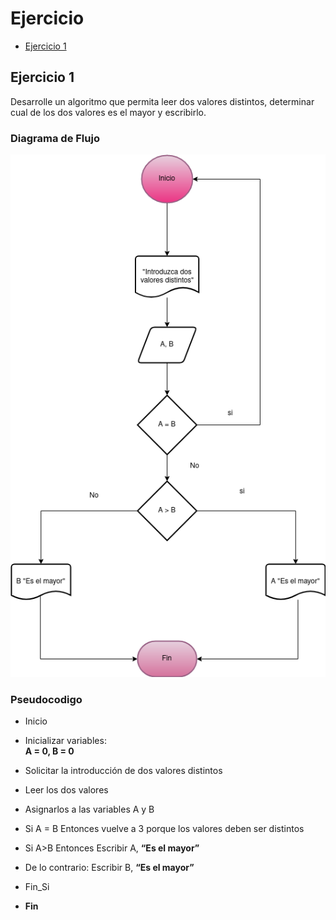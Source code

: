 <div align= "justity">

# Ejercicio 

- [Ejercicio 1](#ejercicio1)

## Ejercicio 1 <a name="ejercicio1"></a>

Desarrolle un algoritmo que permita leer dos valores distintos, determinar cual de los dos valores es el
mayor y escribirlo.

### Diagrama de Flujo
<img src="Imagenes/diagrama-flujo.png"> 


### Pseudocodigo

 - Inicio

 - Inicializar variables:   
 __A = 0, B = 0__

 - Solicitar la introducción de dos
valores distintos

 - Leer los dos valores

 - Asignarlos a las variables A y B

 - Si A = B Entonces vuelve a 3
porque los valores deben ser
distintos

 - Si A>B Entonces
Escribir A, __“Es el mayor”__

 - De lo contrario: Escribir B, __“Es
el mayor”__

 - Fin_Si

 - __Fin__
</div> 
